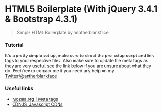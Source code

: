 # HTML5 Boilerplate (With jQuery 3.4.1 & Bootstrap 4.3.1)
> Simple HTML Boilerplate by anotherblankface

### Tutorial
It's a pretty simple set up, make sure to direct the pre-setup script and link tags to your respective files. Also make sure to update the meta tags as they are very useful, see the link below if you are unsure about what they do. Feel free to contact me if you need any help on my [Twitter/@antherblankface](https://twitter.com/antherblankface)

### Useful links
* [Mozilla.org | Meta tags](https://developer.mozilla.org/en-US/docs/Web/HTML/Element/meta)
* [CDNJS, Javascript CDNs](https://cdnjs.com/)
